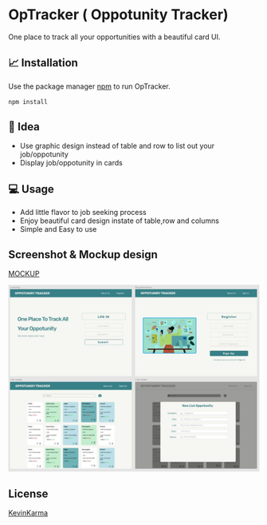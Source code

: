 # OpTracker ( Oppotunity Tracker)

One place to track all your opportunities with a beautiful card UI.

## :chart_with_upwards_trend: Installation

Use the package manager [npm](https://www.npmjs.com/) to run OpTracker.

```bash
npm install
```

## :dart: Idea
- Use graphic design instead of table and row to list out your job/oppotunity 
- Display job/oppotunity in cards

## :computer: Usage 

- Add little flavor to job seeking process
- Enjoy beautiful card design instate of table,row and columns
- Simple and Easy to use


## Screenshot & Mockup design

[MOCKUP](https://www.figma.com/file/V98uR02cKJ5n5AkpJL6hpN/OpTracker?node-id=5%3A32)

![](mockup.JPG)

## License
[KevinKarma](https://www.kevinkarma.com)